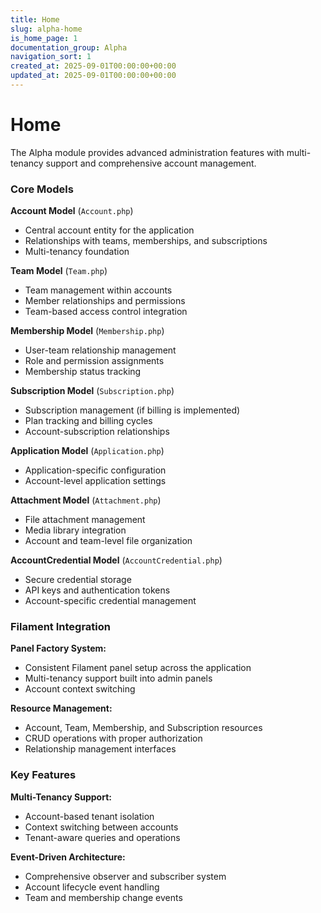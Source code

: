 ```yaml
---
title: Home
slug: alpha-home
is_home_page: 1
documentation_group: Alpha
navigation_sort: 1
created_at: 2025-09-01T00:00:00+00:00
updated_at: 2025-09-01T00:00:00+00:00
---
```


# Home

The Alpha module provides advanced administration features with multi-tenancy support and comprehensive account
management.

### Core Models

**Account Model** (`Account.php`)

- Central account entity for the application
- Relationships with teams, memberships, and subscriptions
- Multi-tenancy foundation

**Team Model** (`Team.php`)

- Team management within accounts
- Member relationships and permissions
- Team-based access control integration

**Membership Model** (`Membership.php`)

- User-team relationship management
- Role and permission assignments
- Membership status tracking

**Subscription Model** (`Subscription.php`)

- Subscription management (if billing is implemented)
- Plan tracking and billing cycles
- Account-subscription relationships

**Application Model** (`Application.php`)

- Application-specific configuration
- Account-level application settings

**Attachment Model** (`Attachment.php`)

- File attachment management
- Media library integration
- Account and team-level file organization

**AccountCredential Model** (`AccountCredential.php`)

- Secure credential storage
- API keys and authentication tokens
- Account-specific credential management

### Filament Integration

**Panel Factory System:**

- Consistent Filament panel setup across the application
- Multi-tenancy support built into admin panels
- Account context switching

**Resource Management:**

- Account, Team, Membership, and Subscription resources
- CRUD operations with proper authorization
- Relationship management interfaces

### Key Features

**Multi-Tenancy Support:**

- Account-based tenant isolation
- Context switching between accounts
- Tenant-aware queries and operations

**Event-Driven Architecture:**

- Comprehensive observer and subscriber system
- Account lifecycle event handling
- Team and membership change events
